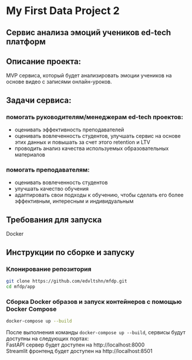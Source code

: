 # My First Data Project 2

## Сервис анализа эмоций учеников ed-tech платформ

## Описание проекта:
MVP сервиса, который будет анализировать эмоции учеников на основе видео с записями онлайн-уроков.

## Задачи сервиса:
### помогать руководителям/менеджерам ed-tech проектов:
- оценивать эффективность преподавателей
- оценивать вовлеченность студентов, улучшать сервис на основе этих данных и повышать за счет этого retention и LTV
- проводить анализ качества используемых образовательных материалов

### помогать преподавателям:
- оценивать вовлеченность студентов
- улучшать качество обучения
- адаптировать свои подходы к обучению, чтобы сделать его более эффективным, интересным и индивидуальным

## Требования для запуска
Docker 

## Инструкции по сборке и запуску

### Клонирование репозитория

```bash
git clone https://github.com/edvltshn/mfdp.git
cd mfdp/app
```

### Сборка Docker образов и запуск контейнеров с помощью Docker Compose
```bash
docker-compose up --build
```

После выполнения команды `docker-compose up --build`, сервисы будут доступны на следующих портах:  
FastAPI сервер будет доступен на http://localhost:8000  
Streamlit фронтенд будет доступен на http://localhost:8501  
